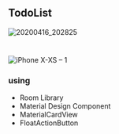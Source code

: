 ## TodoList

![20200416_202825](https://user-images.githubusercontent.com/50993333/79503415-5b891d00-8046-11ea-9ec6-a1a68cfb8bac.png)
#
![iPhone X-XS – 1](https://user-images.githubusercontent.com/50993333/79503420-5cba4a00-8046-11ea-94da-86756b07f783.png)
### using
- Room Library
- Material Design Component
- MaterialCardView
- FloatActionButton
